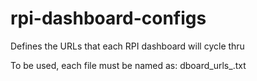 # rpi-dashboard-configs
Defines the URLs that each RPI dashboard will cycle thru

To be used, each file must be named as:  dboard_urls_<system-short-name>.txt
